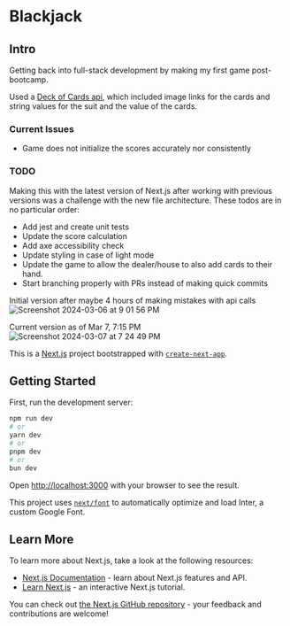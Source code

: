 # Blackjack

## Intro

Getting back into full-stack development by making my first game post-bootcamp.

Used a [Deck of Cards api](http://deckofcardsapi.com), which included image links for the cards and string values for the suit and the value of the cards.

### Current Issues

- Game does not initialize the scores accurately nor consistently

### TODO

Making this with the latest version of Next.js after working with previous versions was a challenge with the new file architecture.
These todos are in no particular order:

- Add jest and create unit tests
- Update the score calculation
- Add axe accessibility check
- Update styling in case of light mode
- Update the game to allow the dealer/house to also add cards to their hand.
- Start branching properly with PRs instead of making quick commits

Initial version after maybe 4 hours of making mistakes with api calls
![Screenshot 2024-03-06 at 9 01 56 PM](https://github.com/kimdolion/blackjack/assets/49125411/b8ce72be-3878-4f95-8d25-c46f472d55fe)

Current version as of Mar 7, 7:15 PM
![Screenshot 2024-03-07 at 7 24 49 PM](https://github.com/kimdolion/blackjack/assets/49125411/0f435f57-f3a5-4992-a8a1-34963897178b)


This is a [Next.js](https://nextjs.org/) project bootstrapped with [`create-next-app`](https://github.com/vercel/next.js/tree/canary/packages/create-next-app).

## Getting Started

First, run the development server:

```bash
npm run dev
# or
yarn dev
# or
pnpm dev
# or
bun dev
```

Open [http://localhost:3000](http://localhost:3000) with your browser to see the result.

This project uses [`next/font`](https://nextjs.org/docs/basic-features/font-optimization) to automatically optimize and load Inter, a custom Google Font.

## Learn More

To learn more about Next.js, take a look at the following resources:

- [Next.js Documentation](https://nextjs.org/docs) - learn about Next.js features and API.
- [Learn Next.js](https://nextjs.org/learn) - an interactive Next.js tutorial.

You can check out [the Next.js GitHub repository](https://github.com/vercel/next.js/) - your feedback and contributions are welcome!
